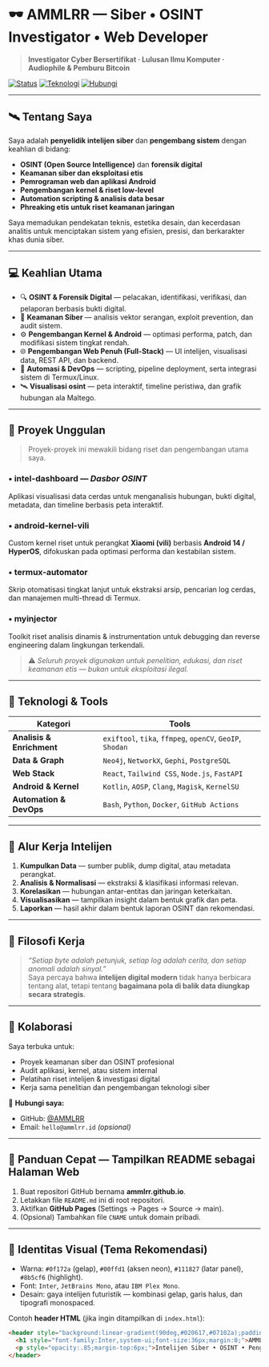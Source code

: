 <!--
README.md
Author: @AMMLRR
Tema: Intelijen Siber · OSINT · Profesional
-->

# 🕶️ AMMLRR — Siber • OSINT Investigator • Web Developer 
> **Investigator Cyber Bersertifikat · Lulusan Ilmu Komputer · Audiophile & Pemburu Bitcoin**

[![Status](https://img.shields.io/badge/status-aktif-brightgreen)](https://github.com/AMMLRR)
[![Teknologi](https://img.shields.io/badge/teknologi-android%20|%20web%20|%20keamanan-blueviolet)](https://github.com/AMMLRR)
[![Hubungi](https://img.shields.io/badge/hubungi-@AMMLRR-0099ff)](https://github.com/AMMLRR)

---

## 🛰️ Tentang Saya
Saya adalah **penyelidik intelijen siber** dan **pengembang sistem** dengan keahlian di bidang:
- **OSINT (Open Source Intelligence)** dan **forensik digital**
- **Keamanan siber dan eksploitasi etis**
- **Pemrograman web dan aplikasi Android**
- **Pengembangan kernel & riset low-level**
- **Automation scripting & analisis data besar**
- **Phreaking etis untuk riset keamanan jaringan**

Saya memadukan pendekatan teknis, estetika desain, dan kecerdasan analitis untuk menciptakan sistem yang efisien, presisi, dan berkarakter khas dunia siber.

---

## 💻 Keahlian Utama
- 🔍 **OSINT & Forensik Digital** — pelacakan, identifikasi, verifikasi, dan pelaporan berbasis bukti digital.  
- 🧠 **Keamanan Siber** — analisis vektor serangan, exploit prevention, dan audit sistem.  
- ⚙️ **Pengembangan Kernel & Android** — optimasi performa, patch, dan modifikasi sistem tingkat rendah.  
- 🌐 **Pengembangan Web Penuh (Full-Stack)** — UI intelijen, visualisasi data, REST API, dan backend.  
- 🧰 **Automasi & DevOps** — scripting, pipeline deployment, serta integrasi sistem di Termux/Linux.  
- 🛰️ **Visualisasi osint** — peta interaktif, timeline peristiwa, dan grafik hubungan ala Maltego.

---

## 🚀 Proyek Unggulan
> Proyek-proyek ini mewakili bidang riset dan pengembangan utama saya.

### • **intel-dashboard** — *Dasbor OSINT*
Aplikasi visualisasi data cerdas untuk menganalisis hubungan, bukti digital, metadata, dan timeline berbasis peta interaktif.

### • **android-kernel-vili**
Custom kernel riset untuk perangkat **Xiaomi (vili)** berbasis **Android 14 / HyperOS**, difokuskan pada optimasi performa dan kestabilan sistem.

### • **termux-automator**
Skrip otomatisasi tingkat lanjut untuk ekstraksi arsip, pencarian log cerdas, dan manajemen multi-thread di Termux.

### • **myinjector**
Toolkit riset analisis dinamis & instrumentation untuk debugging dan reverse engineering dalam lingkungan terkendali.

> ⚠️ *Seluruh proyek digunakan untuk penelitian, edukasi, dan riset keamanan etis — bukan untuk eksploitasi ilegal.*

---

## 🧩 Teknologi & Tools
| Kategori | Tools |
|-----------|--------|
| **Analisis & Enrichment** | `exiftool`, `tika`, `ffmpeg`, `openCV`, `GeoIP`, `Shodan` |
| **Data & Graph** | `Neo4j`, `NetworkX`, `Gephi`, `PostgreSQL` |
| **Web Stack** | `React`, `Tailwind CSS`, `Node.js`, `FastAPI` |
| **Android & Kernel** | `Kotlin`, `AOSP`, `Clang`, `Magisk`, `KernelSU` |
| **Automation & DevOps** | `Bash`, `Python`, `Docker`, `GitHub Actions` |

---

## 🎯 Alur Kerja Intelijen
1. **Kumpulkan Data** — sumber publik, dump digital, atau metadata perangkat.  
2. **Analisis & Normalisasi** — ekstraksi & klasifikasi informasi relevan.  
3. **Korelasikan** — hubungan antar-entitas dan jaringan keterkaitan.  
4. **Visualisasikan** — tampilkan insight dalam bentuk grafik dan peta.  
5. **Laporkan** — hasil akhir dalam bentuk laporan OSINT dan rekomendasi.

---

## 🧠 Filosofi Kerja
> *“Setiap byte adalah petunjuk, setiap log adalah cerita, dan setiap anomali adalah sinyal.”*  
Saya percaya bahwa **intelijen digital modern** tidak hanya berbicara tentang alat, tetapi tentang **bagaimana pola di balik data diungkap secara strategis**.

---

## 🤝 Kolaborasi
Saya terbuka untuk:
- Proyek keamanan siber dan OSINT profesional  
- Audit aplikasi, kernel, atau sistem internal  
- Pelatihan riset intelijen & investigasi digital  
- Kerja sama penelitian dan pengembangan teknologi siber  

📩 **Hubungi saya:**  
- GitHub: [@AMMLRR](https://github.com/AMMLRR)  
- Email: `hello@ammlrr.id` *(opsional)*

---

## 🧾 Panduan Cepat — Tampilkan README sebagai Halaman Web
1. Buat repositori GitHub bernama **ammlrr.github.io**.  
2. Letakkan file `README.md` ini di root repositori.  
3. Aktifkan **GitHub Pages** (Settings → Pages → Source → main).  
4. (Opsional) Tambahkan file `CNAME` untuk domain pribadi.

---

## 🎨 Identitas Visual (Tema Rekomendasi)
- Warna: `#0f172a` (gelap), `#00ffd1` (aksen neon), `#111827` (latar panel), `#8b5cf6` (highlight).  
- Font: `Inter`, `JetBrains Mono`, atau `IBM Plex Mono`.  
- Desain: gaya intelijen futuristik — kombinasi gelap, garis halus, dan tipografi monospaced.

Contoh **header HTML** (jika ingin ditampilkan di `index.html`):
```html
<header style="background:linear-gradient(90deg,#020617,#07102a);padding:48px;border-radius:12px;color:#e6f7ff;">
  <h1 style="font-family:Inter,system-ui;font-size:36px;margin:0;">AMMLRR</h1>
  <p style="opacity:.85;margin-top:6px;">Intelijen Siber • OSINT • Pengembang Sistem</p>
</header>
